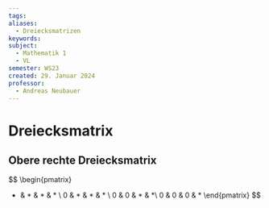 ```yaml
---
tags: 
aliases:
  - Dreiecksmatrizen
keywords: 
subject:
  - Mathematik 1
  - VL
semester: WS23
created: 29. Januar 2024
professor:
  - Andreas Neubauer
---
```

 

# Dreiecksmatrix

## Obere rechte Dreiecksmatrix

$$
\begin{pmatrix}
* & * & * & * \\
0 & *  & * & * \\
0  & 0 & * & *\\
0  & 0 & 0 & * 
\end{pmatrix}
$$